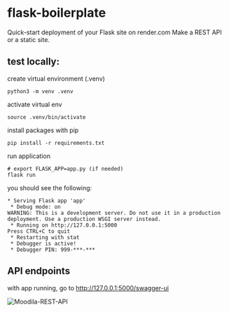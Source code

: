 # flask-boilerplate
Quick-start deployment of your Flask site on render.com Make a REST API or a static site.

## test locally:

create virtual environment (.venv) 
```
python3 -m venv .venv
```

activate virtual env
```
source .venv/bin/activate
```

install packages with pip
```
pip install -r requirements.txt
```

run application
```
# export FLASK_APP=app.py (if needed)
flask run
```
you should see the following:
```
* Serving Flask app 'app'
 * Debug mode: on
WARNING: This is a development server. Do not use it in a production deployment. Use a production WSGI server instead.
 * Running on http://127.0.0.1:5000
Press CTRL+C to quit
 * Restarting with stat
 * Debugger is active!
 * Debugger PIN: 999-***-***
```
## API endpoints
with app running, go to http://127.0.0.1:5000/swagger-ui

![Moodila-REST-API](https://github.com/westoleaboat/Moodila-RestAPI/assets/68698872/764e2a46-7c07-420f-ace2-0d3e14c884b4)
